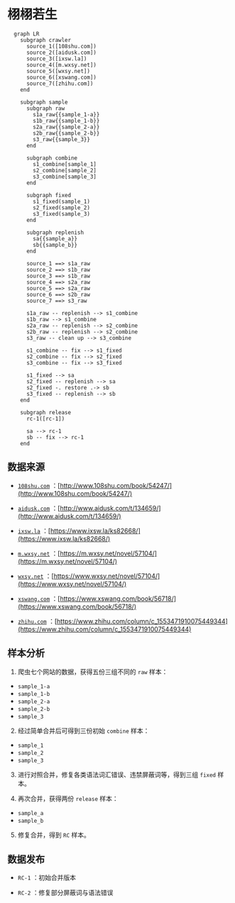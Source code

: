 # 栩栩若生

```mermaid
  graph LR
    subgraph crawler
      source_1([108shu.com])
      source_2([aidusk.com])
      source_3([ixsw.la])
      source_4([m.wxsy.net])
      source_5([wxsy.net])
      source_6([xswang.com])
      source_7([zhihu.com])
    end

    subgraph sample
      subgraph raw
        s1a_raw{{sample_1-a}}
        s1b_raw{{sample_1-b}}
        s2a_raw{{sample_2-a}}
        s2b_raw{{sample_2-b}}
        s3_raw{{sample_3}}
      end

      subgraph combine
        s1_combine[sample_1]
        s2_combine[sample_2]
        s3_combine[sample_3]
      end

      subgraph fixed
        s1_fixed(sample_1)
        s2_fixed(sample_2)
        s3_fixed(sample_3)
      end

      subgraph replenish
        sa{{sample_a}}
        sb{{sample_b}}
      end

      source_1 ==> s1a_raw
      source_2 ==> s1b_raw
      source_3 ==> s1b_raw
      source_4 ==> s2a_raw
      source_5 ==> s2a_raw
      source_6 ==> s2b_raw
      source_7 ==> s3_raw

      s1a_raw -- replenish --> s1_combine
      s1b_raw --> s1_combine
      s2a_raw -- replenish --> s2_combine
      s2b_raw -- replenish --> s2_combine
      s3_raw -- clean up --> s3_combine

      s1_combine -- fix --> s1_fixed
      s2_combine -- fix --> s2_fixed
      s3_combine -- fix --> s3_fixed

      s1_fixed --> sa
      s2_fixed -- replenish --> sa
      s2_fixed -. restore .-> sb
      s3_fixed -- replenish --> sb
    end

    subgraph release
      rc-1([rc-1])

      sa --> rc-1
      sb -- fix --> rc-1
    end
```

## 数据来源

+ [`108shu.com`](./src/crawler/108shu.com) ：[http://www.108shu.com/book/54247/](http://www.108shu.com/book/54247/)

+ [`aidusk.com`](./src/crawler/aidusk.com) ：[http://www.aidusk.com/t/134659/](http://www.aidusk.com/t/134659/)

+ [`ixsw.la`](./src/crawler/ixsw.la) ：[https://www.ixsw.la/ks82668/](https://www.ixsw.la/ks82668/)

+ [`m.wxsy.net`](./src/crawler/m.wxsy.net) ：[https://m.wxsy.net/novel/57104/](https://m.wxsy.net/novel/57104/)

+ [`wxsy.net`](./src/crawler/wxsy.net) ：[https://www.wxsy.net/novel/57104/](https://www.wxsy.net/novel/57104/)

+ [`xswang.com`](./src/crawler/xswang.com) ：[https://www.xswang.com/book/56718/](https://www.xswang.com/book/56718/)

+ [`zhihu.com`](./src/crawler/zhihu.com) ：[https://www.zhihu.com/column/c_1553471910075449344](https://www.zhihu.com/column/c_1553471910075449344)


## 样本分析

1. 爬虫七个网站的数据，获得五份三组不同的 `raw` 样本：

+ `sample_1-a`
+ `sample_1-b`
+ `sample_2-a`
+ `sample_2-b`
+ `sample_3`

2. 经过简单合并后可得到三份初始 `combine` 样本：

+ `sample_1`
+ `sample_2`
+ `sample_3`

3. 进行对照合并，修复各类语法词汇错误、违禁屏蔽词等，得到三组 `fixed` 样本。

4. 再次合并，获得两份 `release` 样本：

+ `sample_a`
+ `sample_b`

5. 修复合并，得到 `RC` 样本。

## 数据发布

+ `RC-1` ：初始合并版本

+ `RC-2` ：修复部分屏蔽词与语法错误

